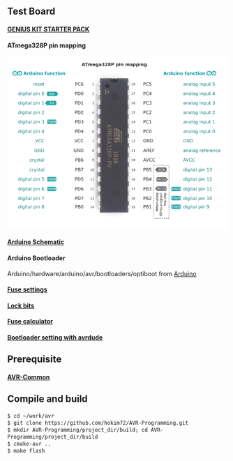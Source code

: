 ## Test Board

#### [GENIUS KIT STARTER PACK](http://kocoafab.cc/product/genius)
#### ATmega328P pin mapping
![ATmega328P pin mapping](ATmega328P_vs_Arduino_pin_mapping.png)
#### [Arduino Schematic](https://github.com/NashMicro/NashDuino/tree/master/Nano)
#### Arduino Bootloader
Arduino/hardware/arduino/avr/bootloaders/optiboot from [Arduino](https://github.com/arduino-org/Arduino)
#### [Fuse settings](http://www.martyncurrey.com/arduino-atmega-328p-fuse-settings/)
#### [Lock bits](http://www.avrfreaks.net/forum/lock-bits-1)
#### [Fuse calculator](http://eleccelerator.com/fusecalc/fusecalc.php?chip=atmega328p)
#### [Bootloader setting with avrdude](http://www.hackersworkbench.com/intro-to-bootloaders-for-avr)

## Prerequisite

#### [AVR-Common](https://github.com/hokim72/AVR-Common)

## Compile and build

```
$ cd ~/work/avr
$ git clone https://github.com/hokim72/AVR-Programming.git
$ mkdir AVR-Programming/project_dir/build; cd AVR-Programming/project_dir/build
$ cmake-avr ..
$ make flash
```
